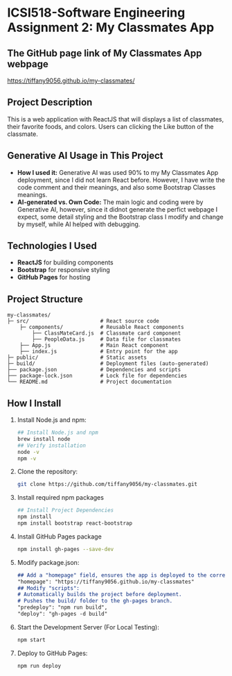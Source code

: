 # ICSI518-Software Engineering Assignment 2: My Classmates App
## The GitHub page link of My Classmates App webpage
https://tiffany9056.github.io/my-classmates/

## Project Description
This is a web application with ReactJS that will displays a list of classmates, their favorite foods, and colors. Users can clicking the Like button of the classmate.

## Generative AI Usage in This Project
- **How I used it:** Generative AI was used 90% to my My Classmates App deployment, since I did not learn React before. However, I have write the code comment and their meanings, and also some Bootstrap Classes meanings.
- **AI-generated vs. Own Code:** The main logic and coding were by Generative AI, however, since it didnot generate the perfict webpage I expect, some detail styling and the Bootstrap class I modify and change by myself, while AI helped with debugging.

## Technologies I Used
- **ReactJS** for building components
- **Bootstrap** for responsive styling
- **GitHub Pages** for hosting

## Project Structure
```
my-classmates/
├─ src/                       # React source code
    ├─ components/            # Reusable React components
        ├── ClassMateCard.js  # Classmate card component
        ├── PeopleData.js     # Data file for classmates
    ├── App.js                # Main React component
    ├── index.js              # Entry point for the app
├─ public/                    # Static assets
├─ build/                     # Deployment files (auto-generated)
├── package.json              # Dependencies and scripts
├── package-lock.json         # Lock file for dependencies
└── README.md                 # Project documentation
```

## How I Install
1. Install Node.js and npm:
   ```bash
   ## Install Node.js and npm 
   brew install node
   ## Verify installation
   node -v
   npm -v
   ```
2. Clone the repository:
   ```bash
   git clone https://github.com/tiffany9056/my-classmates.git
   ```
3. Install required npm packages
   ```bash
   ## Install Project Dependencies
   npm install
   npm install bootstrap react-bootstrap
   ```
4. Install GitHub Pages package
   ```bash
   npm install gh-pages --save-dev
   ```
6. Modify package.json:
   ```md
   ## Add a "homepage" field, ensures the app is deployed to the correct URL.:
   "homepage": "https://tiffany9056.github.io/my-classmates" 
   ## Modify "scripts":
   # Automatically builds the project before deployment.
   # Pushes the build/ folder to the gh-pages branch.
   "predeploy": "npm run build", 
   "deploy": "gh-pages -d build" 
   ```
7. Start the Development Server (For Local Testing):
   ```sh
   npm start
   ```
8. Deploy to GitHub Pages:
   ```sh
   npm run deploy
   ```
